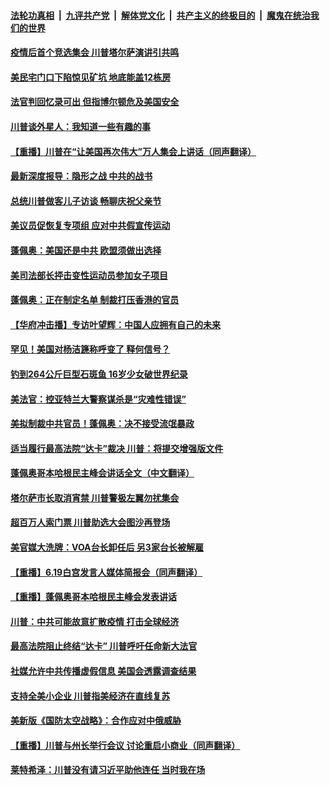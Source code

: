 ####  [法轮功真相](../../../../basic/blob/master/README.md?t=06220131) &nbsp;|&nbsp; [九评共产党](../../../../9ping.md/blob/master/README.md?t=06220131) &nbsp;|&nbsp; [解体党文化](../../../../jtdwh.md/blob/master/README.md?t=06220131)  &nbsp;|&nbsp; [共产主义的终极目的](../../../../gczydzjmd.md/blob/master/README.md?t=06220131) &nbsp;|&nbsp; [魔鬼在统治我们的世界](../../../../mgztzwmdsj.md/blob/master/README.md?t=06220131) 

#### [疫情后首个竞选集会 川普塔尔萨演讲引共鸣](../pages/prog203/a102876292.md?t=06220131) 

#### [美民宅门口下陷惊见矿坑 地底能盖12栋房](../pages/prog203/a102876265.md?t=06220131) 

#### [法官判回忆录可出 但指博尔顿危及美国安全](../pages/prog203/a102876281.md?t=06220131) 

#### [川普谈外星人：我知道一些有趣的事](../pages/prog203/a102876121.md?t=06220131) 

#### [【重播】川普在“让美国再次伟大”万人集会上讲话（同声翻译）](../pages/prog203/a102875933.md?t=06220131) 

#### [最新深度报导：隐形之战 中共的战书](../pages/prog203/a102875967.md?t=06220131) 

#### [总统川普做客儿子访谈 畅聊庆祝父亲节](../pages/prog203/a102875950.md?t=06220131) 

#### [美议员促恢复专项组 应对中共假宣传运动](../pages/prog203/a102875944.md?t=06220131) 

#### [蓬佩奥：美国还是中共 欧盟须做出选择](../pages/prog203/a102875936.md?t=06220131) 

#### [美司法部长抨击变性运动员参加女子项目](../pages/prog203/a102875806.md?t=06220131) 

#### [蓬佩奥：正在制定名单 制裁打压香港的官员](../pages/prog203/a102875881.md?t=06220131) 

#### [【华府冲击播】专访叶望辉：中国人应拥有自己的未来](../pages/prog203/a102875876.md?t=06220131) 

#### [罕见！美国对杨洁篪称呼变了 释何信号？](../pages/prog203/a102875527.md?t=06220131) 

#### [钓到264公斤巨型石斑鱼 16岁少女破世界纪录](../pages/prog203/a102875499.md?t=06220131) 

#### [美法官：控亚特兰大警察谋杀是“灾难性错误”](../pages/prog203/a102874882.md?t=06220131) 

#### [美拟制裁中共官员！蓬佩奥：决不接受流氓暴政](../pages/prog203/a102875410.md?t=06220131) 

#### [适当履行最高法院“达卡”裁决 川普：将提交增强版文件](../pages/prog203/a102875365.md?t=06220131) 

#### [蓬佩奥哥本哈根民主峰会讲话全文（中文翻译）](../pages/prog203/a102875341.md?t=06220131) 

#### [塔尔萨市长取消宵禁 川普警极左翼勿扰集会](../pages/prog203/a102875253.md?t=06220131) 

#### [超百万人索门票 川普助选大会图沙再登场](../pages/prog203/a102875167.md?t=06220131) 

#### [美官媒大洗牌：VOA台长卸任后 另3家台长被解雇](../pages/prog203/a102875094.md?t=06220131) 

#### [【重播】6.19白宫发言人媒体简报会（同声翻译）](../pages/prog203/a102875061.md?t=06220131) 

#### [【重播】蓬佩奥哥本哈根民主峰会发表讲话](../pages/prog203/a102874946.md?t=06220131) 

#### [川普：中共可能故意扩散疫情 打击全球经济](../pages/prog203/a102874580.md?t=06220131) 

#### [最高法院阻止终结“达卡” 川普呼吁任命新大法官](../pages/prog203/a102874551.md?t=06220131) 

#### [社媒允许中共传播虚假信息 美国会透露调查结果](../pages/prog203/a102874392.md?t=06220131) 

#### [支持全美小企业 川普指美经济在直线复苏](../pages/prog203/a102874435.md?t=06220131) 

#### [美新版《国防太空战略》：合作应对中俄威胁](../pages/prog203/a102874413.md?t=06220131) 

#### [【重播】川普与州长举行会议 讨论重启小商业（同声翻译）](../pages/prog203/a102874326.md?t=06220131) 

#### [莱特希泽：川普没有请习近平助他连任 当时我在场](../pages/prog203/a102874234.md?t=06220131) 

